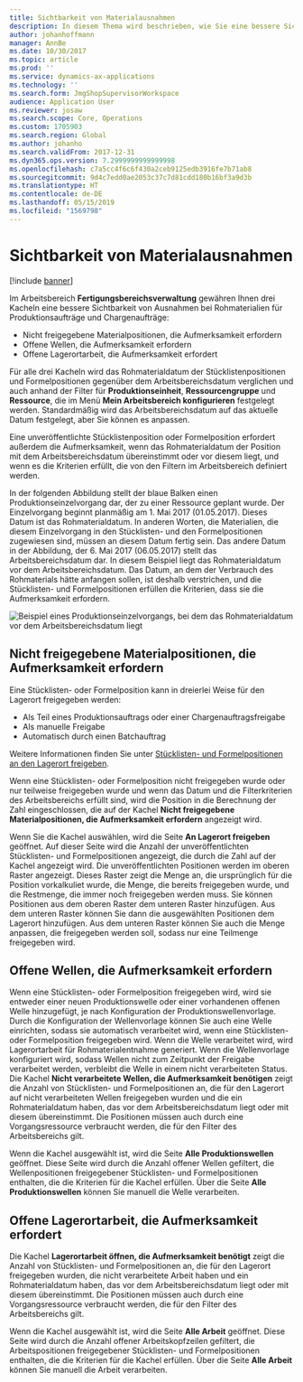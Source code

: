```yaml
---
title: Sichtbarkeit von Materialausnahmen
description: In diesem Thema wird beschrieben, wie Sie eine bessere Sichtbarkeit von Ausnahmen bei Rohmaterialien für Produktionsaufträge und Chargenaufträge erhalten.
author: johanhoffmann
manager: AnnBe
ms.date: 10/30/2017
ms.topic: article
ms.prod: ''
ms.service: dynamics-ax-applications
ms.technology: ''
ms.search.form: JmgShopSupervisorWorkspace
audience: Application User
ms.reviewer: josaw
ms.search.scope: Core, Operations
ms.custom: 1705903
ms.search.region: Global
ms.author: johanho
ms.search.validFrom: 2017-12-31
ms.dyn365.ops.version: 7.2999999999999998
ms.openlocfilehash: c7a5cc4f6c6f430a2ceb9125edb3916fe7b71ab8
ms.sourcegitcommit: 9d4c7edd0ae2053c37c7d81cdd180b16bf3a9d3b
ms.translationtype: HT
ms.contentlocale: de-DE
ms.lasthandoff: 05/15/2019
ms.locfileid: "1569798"
---
```

# <a name="visibility-into-material-exceptions"></a>Sichtbarkeit von Materialausnahmen

[!include [banner](../includes/banner.md)]

Im Arbeitsbereich **Fertigungsbereichsverwaltung** gewähren Ihnen drei Kacheln eine bessere Sichtbarkeit von Ausnahmen bei Rohmaterialien für Produktionsaufträge und Chargenaufträge:

- Nicht freigegebene Materialpositionen, die Aufmerksamkeit erfordern
- Offene Wellen, die Aufmerksamkeit erfordern
- Offene Lagerortarbeit, die Aufmerksamkeit erfordert

Für alle drei Kacheln wird das Rohmaterialdatum der Stücklistenpositionen und Formelpositionen gegenüber dem Arbeitsbereichsdatum verglichen und auch anhand der Filter für **Produktionseinheit**, **Ressourcengruppe** und **Ressource**, die im Menü **Mein Arbeitsbereich konfigurieren** festgelegt werden. Standardmäßig wird das Arbeitsbereichsdatum auf das aktuelle Datum festgelegt, aber Sie können es anpassen.

Eine unveröffentlichte Stücklistenposition oder Formelposition erfordert außerdem die Aufmerksamkeit, wenn das Rohmaterialdatum der Position mit dem Arbeitsbereichsdatum übereinstimmt oder vor diesem liegt, und wenn es die Kriterien erfüllt, die von den Filtern im Arbeitsbereich definiert werden.

In der folgenden Abbildung stellt der blaue Balken einen Produktionseinzelvorgang dar, der zu einer Ressource geplant wurde. Der Einzelvorgang beginnt planmäßig am 1. Mai 2017 (01.05.2017). Dieses Datum ist das Rohmaterialdatum. In anderen Worten, die Materialien, die diesem Einzelvorgang in den Stücklisten- und den Formelpositionen zugewiesen sind, müssen an diesem Datum fertig sein. Das andere Datum in der Abbildung, der 6. Mai 2017 (06.05.2017) stellt das Arbeitsbereichsdatum dar. In diesem Beispiel liegt das Rohmaterialdatum vor dem Arbeitsbereichsdatum. Das Datum, an dem der Verbrauch des Rohmaterials hätte anfangen sollen, ist deshalb verstrichen, und die Stücklisten- und Formelpositionen erfüllen die Kriterien, dass sie die Aufmerksamkeit erfordern.

![Beispiel eines Produktionseinzelvorgangs, bei dem das Rohmaterialdatum vor dem Arbeitsbereichsdatum liegt](./media/improved-visibility.png)

## <a name="unreleased-material-lines-needing-attention"></a>Nicht freigegebene Materialpositionen, die Aufmerksamkeit erfordern

Eine Stücklisten- oder Formelposition kann in dreierlei Weise für den Lagerort freigegeben werden:

- Als Teil eines Produktionsauftrags oder einer Chargenauftragsfreigabe
- Als manuelle Freigabe
- Automatisch durch einen Batchauftrag

Weitere Informationen finden Sie unter [Stücklisten- und Formelpositionen an den Lagerort freigeben](releasing-bom-and-formula-lines-to-warehouse.md). 

Wenn eine Stücklisten- oder Formelposition nicht freigegeben wurde oder nur teilweise freigegeben wurde und wenn das Datum und die Filterkriterien des Arbeitsbereichs erfüllt sind, wird die Position in die Berechnung der Zahl eingeschlossen, die auf der Kachel **Nicht freigegebene Materialpositionen, die Aufmerksamkeit erfordern** angezeigt wird.

Wenn Sie die Kachel auswählen, wird die Seite **An Lagerort freigeben** geöffnet. Auf dieser Seite wird die Anzahl der unveröffentlichten Stücklisten- und Formelpositionen angezeigt, die durch die Zahl auf der Kachel angezeigt wird. Die unveröffentlichten Positionen werden im oberen Raster angezeigt. Dieses Raster zeigt die Menge an, die ursprünglich für die Position vorkalkuliet wurde, die Menge, die bereits freigegeben wurde, und die Restmenge, die immer noch freigegeben werden muss. Sie können Positionen aus dem oberen Raster dem unteren Raster hinzufügen. Aus dem unteren Raster können Sie dann die ausgewählten Positionen dem Lagerort hinzufügen. Aus dem unteren Raster können Sie auch die Menge anpassen, die freigegeben werden soll, sodass nur eine Teilmenge freigegeben wird.

## <a name="unprocessed-waves-needing-attention"></a>Offene Wellen, die Aufmerksamkeit erfordern

Wenn eine Stücklisten- oder Formelposition freigegeben wird, wird sie entweder einer neuen Produktionswelle oder einer vorhandenen offenen Welle hinzugefügt, je nach Konfiguration der Produktionswellenvorlage. Durch die Konfiguration der Wellenvorlage können Sie auch eine Welle einrichten, sodass sie automatisch verarbeitet wird, wenn eine Stücklisten- oder Formelposition freigegeben wird. Wenn die Welle verarbeitet wird, wird Lagerortarbeit für Rohmaterialentnahme generiert. Wenn die Wellenvorlage konfiguriert wird, sodass Wellen nicht zum Zeitpunkt der Freigabe verarbeitet werden, verbleibt die Welle in einem nicht verarbeiteten Status. Die Kachel **Nicht verarbeitete Wellen, die Aufmerksamkeit benötigen** zeigt die Anzahl von Stücklisten- und Formelpositionen an, die für den Lagerort auf nicht verarbeiteten Wellen freigegeben wurden und die ein Rohmaterialdatum haben, das vor dem Arbeitsbereichsdatum liegt oder mit diesem übereinstimmt. Die Positionen müssen auch durch eine Vorgangsressource verbraucht werden, die für den Filter des Arbeitsbereichs gilt.

Wenn die Kachel ausgewählt ist, wird die Seite **Alle Produktionswellen** geöffnet. Diese Seite wird durch die Anzahl offener Wellen gefiltert, die Wellenpositionen freigegebener Stücklisten- und Formelpositionen enthalten, die die Kriterien für die Kachel erfüllen. Über die Seite **Alle Produktionswellen** können Sie manuell die Welle verarbeiten.

## <a name="open-warehouse-work-needing-attention"></a>Offene Lagerortarbeit, die Aufmerksamkeit erfordert

Die Kachel **Lagerortarbeit öffnen, die Aufmerksamkeit benötigt** zeigt die Anzahl von Stücklisten- und Formelpositionen an, die für den Lagerort freigegeben wurden, die nicht verarbeitete Arbeit haben und ein Rohmaterialdatum haben, das vor dem Arbeitsbereichsdatum liegt oder mit diesem übereinstimmt. Die Positionen müssen auch durch eine Vorgangsressource verbraucht werden, die für den Filter des Arbeitsbereichs gilt.

Wenn die Kachel ausgewählt ist, wird die Seite **Alle Arbeit** geöffnet. Diese Seite wird durch die Anzahl offener Arbeitskopfzeilen gefiltert, die Arbeitspositionen freigegebener Stücklisten- und Formelpositionen enthalten, die die Kriterien für die Kachel erfüllen. Über die Seite **Alle Arbeit** können Sie manuell die Arbeit verarbeiten.

